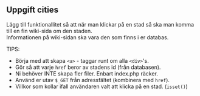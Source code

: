 ## Uppgift cities

Lägg till funktionallitet så att när man klickar på en stad så ska man komma till en fin wiki-sida om den staden. <br>
Informationen på wiki-sidan ska vara den som finns i er databas.

TIPS:
* Börja med att skapa ```<a>``` - taggar runt om alla ```<div>```'s.
* Gör så att varje ```href``` beror av stadens id (från databasen).
* Ni behöver INTE skapa fler filer. Enbart index.php räcker.
* Använd er utav ```$_GET``` från adressfältet (kombinera med ```href```).
* Villkor som kollar ifall användaren valt att klicka på en stad. (```isset()```)

